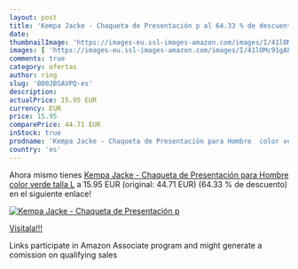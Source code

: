 ```yaml
---
layout: post
title: 'Kempa Jacke - Chaqueta de Presentación p al 64.33 % de descuento'
date: 
thumbnailImage: 'https://images-eu.ssl-images-amazon.com/images/I/41lOMc91gAL._SL200_.jpg'
images: [ 'https://images-eu.ssl-images-amazon.com/images/I/41lOMc91gAL._SL200_.jpg' ]
comments: true
category: ofertas
author: ring
slug: 'B00JBSAVPQ-es'
description:
actualPrice: 15.95 EUR
currency: EUR
price: 15.95
comparePrice: 44.71 EUR
inStock: true
prodname: 'Kempa Jacke - Chaqueta de Presentación para Hombre  color verde  talla L'
country: 'es'
---
```


Ahora mismo tienes [Kempa Jacke - Chaqueta de Presentación para Hombre  color verde  talla L](https://www.amazon.es/dp/B00JBSAVPQ/?tag=tolees-21) a 15.95 EUR (original: 44.71 EUR) (64.33 %  de descuento) en el siguiente enlace!

[![Kempa Jacke - Chaqueta de Presentación p](https://images-eu.ssl-images-amazon.com/images/I/41lOMc91gAL._SL200_.jpg)](https://www.amazon.es/dp/B00JBSAVPQ/?tag=tolees-21)

[Visítala!!!](https://www.amazon.es/dp/B00JBSAVPQ/?tag=tolees-21)

Links participate in Amazon Associate program and might generate a comission on qualifying sales
